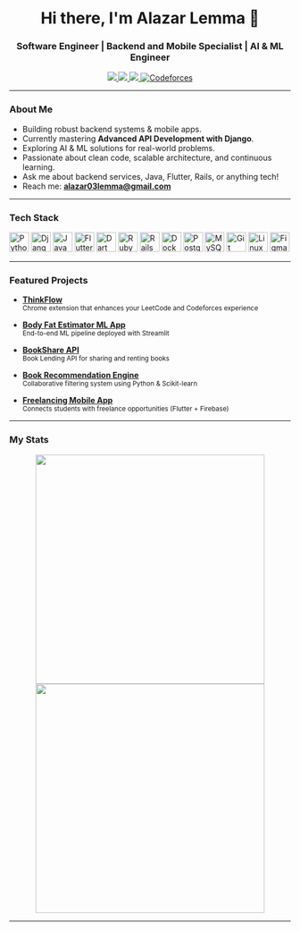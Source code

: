 <!-- Banner or logo can be added here if desired -->

<h1 align="center">Hi there, I'm Alazar Lemma 👋</h1>
<h3 align="center">Software Engineer | Backend and Mobile Specialist | AI & ML Engineer</h3>

<p align="center">
  <a href="https://linkedin.com/in/alazarlemma02" target="_blank">
    <img src="https://img.shields.io/badge/LinkedIn-0077B5?style=flat-square&logo=linkedin&logoColor=white"/>
  </a>
  <a href="mailto:alazar03lemma@gmail.com">
    <img src="https://img.shields.io/badge/Email-D14836?style=flat-square&logo=gmail&logoColor=white"/>
  </a>
  <a href="https://www.leetcode.com/alazar10" target="_blank">
    <img src="https://img.shields.io/badge/LeetCode-FFA116?style=flat-square&logo=leetcode&logoColor=white"/>
  </a>
  <a href="https://codeforces.com/profile/alazar.lemma" target="_blank">
    <img src="https://img.shields.io/badge/Codeforces-1f8acb?style=flat-square&logo=codeforces&logoColor=white" alt="Codeforces"/>
  </a>
</p>

---

### About Me

- Building robust backend systems & mobile apps.
- Currently mastering **Advanced API Development with Django**.
- Exploring AI & ML solutions for real-world problems.
- Passionate about clean code, scalable architecture, and continuous learning.
- Ask me about backend services, Java, Flutter, Rails, or anything tech!
- Reach me: **alazar03lemma@gmail.com**

---

### Tech Stack

<p align="left">
  <img src="https://cdn.jsdelivr.net/gh/devicons/devicon/icons/python/python-original.svg" width="35" title="Python"/>
  <img src="https://cdn.jsdelivr.net/gh/devicons/devicon/icons/django/django-plain.svg" width="35" title="Django"/>
  <img src="https://cdn.jsdelivr.net/gh/devicons/devicon/icons/java/java-original.svg" width="35" title="Java"/>
  <img src="https://cdn.jsdelivr.net/gh/devicons/devicon/icons/flutter/flutter-original.svg" width="35" title="Flutter"/>
  <img src="https://cdn.jsdelivr.net/gh/devicons/devicon/icons/dart/dart-original.svg" width="35" title="Dart"/>
  <img src="https://cdn.jsdelivr.net/gh/devicons/devicon/icons/ruby/ruby-original.svg" width="35" title="Ruby"/>
  <img src="https://cdn.jsdelivr.net/gh/devicons/devicon/icons/rails/rails-plain.svg" width="35" title="Rails"/>
  <img src="https://cdn.jsdelivr.net/gh/devicons/devicon/icons/docker/docker-original.svg" width="35" title="Docker"/>
  <img src="https://cdn.jsdelivr.net/gh/devicons/devicon/icons/postgresql/postgresql-original.svg" width="35" title="PostgreSQL"/>
  <img src="https://cdn.jsdelivr.net/gh/devicons/devicon/icons/mysql/mysql-original.svg" width="35" title="MySQL"/>
  <img src="https://cdn.jsdelivr.net/gh/devicons/devicon/icons/git/git-original.svg" width="35" title="Git"/>
  <img src="https://cdn.jsdelivr.net/gh/devicons/devicon/icons/linux/linux-original.svg" width="35" title="Linux"/>
  <img src="https://cdn.jsdelivr.net/gh/devicons/devicon/icons/figma/figma-original.svg" width="35" title="Figma"/>
</p>

---

### Featured Projects

- [**ThinkFlow**](https://github.com/alazarlemma02/ThinkFlow)  
  <sub>Chrome extension that enhances your LeetCode and Codeforces experience</sub>

- [**Body Fat Estimator ML App**](https://github.com/alazarlemma02/body-fat-estimator-ml-app)  
  <sub>End-to-end ML pipeline deployed with Streamlit</sub>

- [**BookShare API**](https://github.com/alazarlemma02/BookShare-API)  
  <sub>Book Lending API for sharing and renting books</sub>

- [**Book Recommendation Engine**](https://github.com/alazarlemma02/Book-Recommendation-Engine-ML)  
  <sub>Collaborative filtering system using Python & Scikit-learn</sub>

- [**Freelancing Mobile App**](https://github.com/alazarlemma02/Freelance-App-flutter-project-BITS-College)  
  <sub>Connects students with freelance opportunities (Flutter + Firebase)</sub>

---

### My Stats

<p align="center">
  <img src="https://github-readme-streak-stats.herokuapp.com/?user=alazarlemma02&theme=radical" width="410"/ height>
  <img src="https://github-readme-stats.vercel.app/api/top-langs/?username=alazarlemma02&layout=compact&theme=radical" width="410"/>
</p>

<!--
**Let’s connect and build something amazing together!**
-->

---
